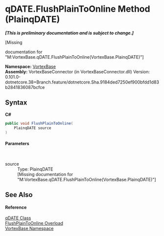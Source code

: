 # qDATE.FlushPlainToOnline Method (PlainqDATE)
 _**\[This is preliminary documentation and is subject to change.\]**_

\[Missing <summary> documentation for "M:VortexBase.qDATE.FlushPlainToOnline(VortexBase.PlainqDATE)"\]

**Namespace:**&nbsp;<a href="N_VortexBase.md">VortexBase</a><br />**Assembly:**&nbsp;VortexBaseConnector (in VortexBaseConnector.dll) Version: 0.101.0-dotnetcore.38+Branch.feature/dotnetcore.Sha.9184ded7250ef900bfdd1d83b2841836087bcfce

## Syntax

**C#**<br />
``` C#
public void FlushPlainToOnline(
	PlainqDATE source
)
```


#### Parameters
&nbsp;<dl><dt>source</dt><dd>Type: PlainqDATE<br />\[Missing <param name="source"/> documentation for "M:VortexBase.qDATE.FlushPlainToOnline(VortexBase.PlainqDATE)"\]</dd></dl>

## See Also


#### Reference
<a href="T_VortexBase_qDATE.md">qDATE Class</a><br /><a href="Overload_VortexBase_qDATE_FlushPlainToOnline.md">FlushPlainToOnline Overload</a><br /><a href="N_VortexBase.md">VortexBase Namespace</a><br />